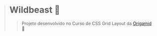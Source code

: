 > # Wildbeast :pushpin:
>> Projeto desenvolvido no Curso de CSS Grid Layout da [Origamid](https://www.origamid.com/curso/web-design-completo/) 🐺
